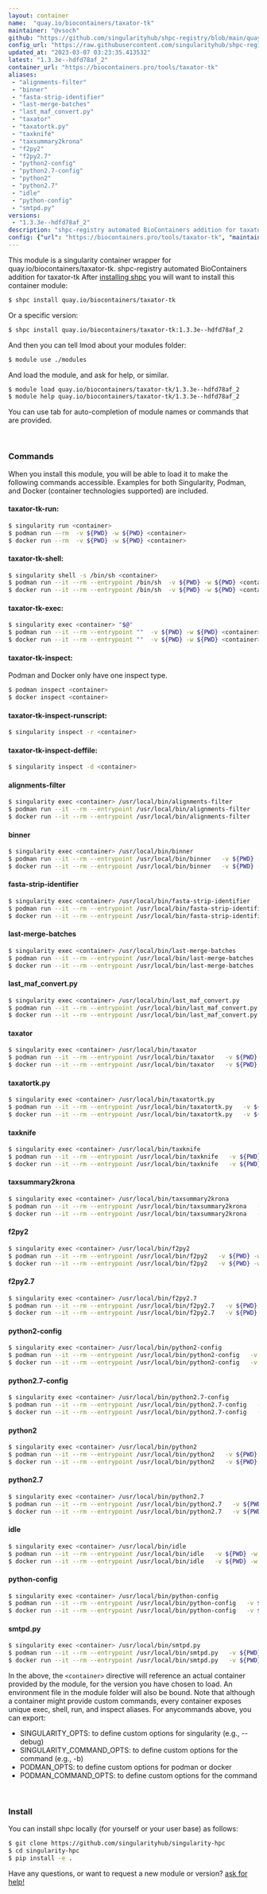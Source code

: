 ```yaml
---
layout: container
name:  "quay.io/biocontainers/taxator-tk"
maintainer: "@vsoch"
github: "https://github.com/singularityhub/shpc-registry/blob/main/quay.io/biocontainers/taxator-tk/container.yaml"
config_url: "https://raw.githubusercontent.com/singularityhub/shpc-registry/main/quay.io/biocontainers/taxator-tk/container.yaml"
updated_at: "2023-03-07 03:23:35.413532"
latest: "1.3.3e--hdfd78af_2"
container_url: "https://biocontainers.pro/tools/taxator-tk"
aliases:
 - "alignments-filter"
 - "binner"
 - "fasta-strip-identifier"
 - "last-merge-batches"
 - "last_maf_convert.py"
 - "taxator"
 - "taxatortk.py"
 - "taxknife"
 - "taxsummary2krona"
 - "f2py2"
 - "f2py2.7"
 - "python2-config"
 - "python2.7-config"
 - "python2"
 - "python2.7"
 - "idle"
 - "python-config"
 - "smtpd.py"
versions:
 - "1.3.3e--hdfd78af_2"
description: "shpc-registry automated BioContainers addition for taxator-tk"
config: {"url": "https://biocontainers.pro/tools/taxator-tk", "maintainer": "@vsoch", "description": "shpc-registry automated BioContainers addition for taxator-tk", "latest": {"1.3.3e--hdfd78af_2": "sha256:afdb530ec60bbd93136309967fb504194cb6c96bbb587f477a163b6412673688"}, "tags": {"1.3.3e--hdfd78af_2": "sha256:afdb530ec60bbd93136309967fb504194cb6c96bbb587f477a163b6412673688"}, "docker": "quay.io/biocontainers/taxator-tk", "aliases": {"alignments-filter": "/usr/local/bin/alignments-filter", "binner": "/usr/local/bin/binner", "fasta-strip-identifier": "/usr/local/bin/fasta-strip-identifier", "last-merge-batches": "/usr/local/bin/last-merge-batches", "last_maf_convert.py": "/usr/local/bin/last_maf_convert.py", "taxator": "/usr/local/bin/taxator", "taxatortk.py": "/usr/local/bin/taxatortk.py", "taxknife": "/usr/local/bin/taxknife", "taxsummary2krona": "/usr/local/bin/taxsummary2krona", "f2py2": "/usr/local/bin/f2py2", "f2py2.7": "/usr/local/bin/f2py2.7", "python2-config": "/usr/local/bin/python2-config", "python2.7-config": "/usr/local/bin/python2.7-config", "python2": "/usr/local/bin/python2", "python2.7": "/usr/local/bin/python2.7", "idle": "/usr/local/bin/idle", "python-config": "/usr/local/bin/python-config", "smtpd.py": "/usr/local/bin/smtpd.py"}}
---
```


This module is a singularity container wrapper for quay.io/biocontainers/taxator-tk.
shpc-registry automated BioContainers addition for taxator-tk
After [installing shpc](#install) you will want to install this container module:


```bash
$ shpc install quay.io/biocontainers/taxator-tk
```

Or a specific version:

```bash
$ shpc install quay.io/biocontainers/taxator-tk:1.3.3e--hdfd78af_2
```

And then you can tell lmod about your modules folder:

```bash
$ module use ./modules
```

And load the module, and ask for help, or similar.

```bash
$ module load quay.io/biocontainers/taxator-tk/1.3.3e--hdfd78af_2
$ module help quay.io/biocontainers/taxator-tk/1.3.3e--hdfd78af_2
```

You can use tab for auto-completion of module names or commands that are provided.

<br>

### Commands

When you install this module, you will be able to load it to make the following commands accessible.
Examples for both Singularity, Podman, and Docker (container technologies supported) are included.

#### taxator-tk-run:

```bash
$ singularity run <container>
$ podman run --rm  -v ${PWD} -w ${PWD} <container>
$ docker run --rm  -v ${PWD} -w ${PWD} <container>
```

#### taxator-tk-shell:

```bash
$ singularity shell -s /bin/sh <container>
$ podman run --it --rm --entrypoint /bin/sh  -v ${PWD} -w ${PWD} <container>
$ docker run --it --rm --entrypoint /bin/sh  -v ${PWD} -w ${PWD} <container>
```

#### taxator-tk-exec:

```bash
$ singularity exec <container> "$@"
$ podman run --it --rm --entrypoint ""  -v ${PWD} -w ${PWD} <container> "$@"
$ docker run --it --rm --entrypoint ""  -v ${PWD} -w ${PWD} <container> "$@"
```

#### taxator-tk-inspect:

Podman and Docker only have one inspect type.

```bash
$ podman inspect <container>
$ docker inspect <container>
```

#### taxator-tk-inspect-runscript:

```bash
$ singularity inspect -r <container>
```

#### taxator-tk-inspect-deffile:

```bash
$ singularity inspect -d <container>
```


#### alignments-filter

```bash
$ singularity exec <container> /usr/local/bin/alignments-filter
$ podman run --it --rm --entrypoint /usr/local/bin/alignments-filter   -v ${PWD} -w ${PWD} <container> -c " $@"
$ docker run --it --rm --entrypoint /usr/local/bin/alignments-filter   -v ${PWD} -w ${PWD} <container> -c " $@"
```


#### binner

```bash
$ singularity exec <container> /usr/local/bin/binner
$ podman run --it --rm --entrypoint /usr/local/bin/binner   -v ${PWD} -w ${PWD} <container> -c " $@"
$ docker run --it --rm --entrypoint /usr/local/bin/binner   -v ${PWD} -w ${PWD} <container> -c " $@"
```


#### fasta-strip-identifier

```bash
$ singularity exec <container> /usr/local/bin/fasta-strip-identifier
$ podman run --it --rm --entrypoint /usr/local/bin/fasta-strip-identifier   -v ${PWD} -w ${PWD} <container> -c " $@"
$ docker run --it --rm --entrypoint /usr/local/bin/fasta-strip-identifier   -v ${PWD} -w ${PWD} <container> -c " $@"
```


#### last-merge-batches

```bash
$ singularity exec <container> /usr/local/bin/last-merge-batches
$ podman run --it --rm --entrypoint /usr/local/bin/last-merge-batches   -v ${PWD} -w ${PWD} <container> -c " $@"
$ docker run --it --rm --entrypoint /usr/local/bin/last-merge-batches   -v ${PWD} -w ${PWD} <container> -c " $@"
```


#### last_maf_convert.py

```bash
$ singularity exec <container> /usr/local/bin/last_maf_convert.py
$ podman run --it --rm --entrypoint /usr/local/bin/last_maf_convert.py   -v ${PWD} -w ${PWD} <container> -c " $@"
$ docker run --it --rm --entrypoint /usr/local/bin/last_maf_convert.py   -v ${PWD} -w ${PWD} <container> -c " $@"
```


#### taxator

```bash
$ singularity exec <container> /usr/local/bin/taxator
$ podman run --it --rm --entrypoint /usr/local/bin/taxator   -v ${PWD} -w ${PWD} <container> -c " $@"
$ docker run --it --rm --entrypoint /usr/local/bin/taxator   -v ${PWD} -w ${PWD} <container> -c " $@"
```


#### taxatortk.py

```bash
$ singularity exec <container> /usr/local/bin/taxatortk.py
$ podman run --it --rm --entrypoint /usr/local/bin/taxatortk.py   -v ${PWD} -w ${PWD} <container> -c " $@"
$ docker run --it --rm --entrypoint /usr/local/bin/taxatortk.py   -v ${PWD} -w ${PWD} <container> -c " $@"
```


#### taxknife

```bash
$ singularity exec <container> /usr/local/bin/taxknife
$ podman run --it --rm --entrypoint /usr/local/bin/taxknife   -v ${PWD} -w ${PWD} <container> -c " $@"
$ docker run --it --rm --entrypoint /usr/local/bin/taxknife   -v ${PWD} -w ${PWD} <container> -c " $@"
```


#### taxsummary2krona

```bash
$ singularity exec <container> /usr/local/bin/taxsummary2krona
$ podman run --it --rm --entrypoint /usr/local/bin/taxsummary2krona   -v ${PWD} -w ${PWD} <container> -c " $@"
$ docker run --it --rm --entrypoint /usr/local/bin/taxsummary2krona   -v ${PWD} -w ${PWD} <container> -c " $@"
```


#### f2py2

```bash
$ singularity exec <container> /usr/local/bin/f2py2
$ podman run --it --rm --entrypoint /usr/local/bin/f2py2   -v ${PWD} -w ${PWD} <container> -c " $@"
$ docker run --it --rm --entrypoint /usr/local/bin/f2py2   -v ${PWD} -w ${PWD} <container> -c " $@"
```


#### f2py2.7

```bash
$ singularity exec <container> /usr/local/bin/f2py2.7
$ podman run --it --rm --entrypoint /usr/local/bin/f2py2.7   -v ${PWD} -w ${PWD} <container> -c " $@"
$ docker run --it --rm --entrypoint /usr/local/bin/f2py2.7   -v ${PWD} -w ${PWD} <container> -c " $@"
```


#### python2-config

```bash
$ singularity exec <container> /usr/local/bin/python2-config
$ podman run --it --rm --entrypoint /usr/local/bin/python2-config   -v ${PWD} -w ${PWD} <container> -c " $@"
$ docker run --it --rm --entrypoint /usr/local/bin/python2-config   -v ${PWD} -w ${PWD} <container> -c " $@"
```


#### python2.7-config

```bash
$ singularity exec <container> /usr/local/bin/python2.7-config
$ podman run --it --rm --entrypoint /usr/local/bin/python2.7-config   -v ${PWD} -w ${PWD} <container> -c " $@"
$ docker run --it --rm --entrypoint /usr/local/bin/python2.7-config   -v ${PWD} -w ${PWD} <container> -c " $@"
```


#### python2

```bash
$ singularity exec <container> /usr/local/bin/python2
$ podman run --it --rm --entrypoint /usr/local/bin/python2   -v ${PWD} -w ${PWD} <container> -c " $@"
$ docker run --it --rm --entrypoint /usr/local/bin/python2   -v ${PWD} -w ${PWD} <container> -c " $@"
```


#### python2.7

```bash
$ singularity exec <container> /usr/local/bin/python2.7
$ podman run --it --rm --entrypoint /usr/local/bin/python2.7   -v ${PWD} -w ${PWD} <container> -c " $@"
$ docker run --it --rm --entrypoint /usr/local/bin/python2.7   -v ${PWD} -w ${PWD} <container> -c " $@"
```


#### idle

```bash
$ singularity exec <container> /usr/local/bin/idle
$ podman run --it --rm --entrypoint /usr/local/bin/idle   -v ${PWD} -w ${PWD} <container> -c " $@"
$ docker run --it --rm --entrypoint /usr/local/bin/idle   -v ${PWD} -w ${PWD} <container> -c " $@"
```


#### python-config

```bash
$ singularity exec <container> /usr/local/bin/python-config
$ podman run --it --rm --entrypoint /usr/local/bin/python-config   -v ${PWD} -w ${PWD} <container> -c " $@"
$ docker run --it --rm --entrypoint /usr/local/bin/python-config   -v ${PWD} -w ${PWD} <container> -c " $@"
```


#### smtpd.py

```bash
$ singularity exec <container> /usr/local/bin/smtpd.py
$ podman run --it --rm --entrypoint /usr/local/bin/smtpd.py   -v ${PWD} -w ${PWD} <container> -c " $@"
$ docker run --it --rm --entrypoint /usr/local/bin/smtpd.py   -v ${PWD} -w ${PWD} <container> -c " $@"
```



In the above, the `<container>` directive will reference an actual container provided
by the module, for the version you have chosen to load. An environment file in the
module folder will also be bound. Note that although a container
might provide custom commands, every container exposes unique exec, shell, run, and
inspect aliases. For anycommands above, you can export:

 - SINGULARITY_OPTS: to define custom options for singularity (e.g., --debug)
 - SINGULARITY_COMMAND_OPTS: to define custom options for the command (e.g., -b)
 - PODMAN_OPTS: to define custom options for podman or docker
 - PODMAN_COMMAND_OPTS: to define custom options for the command

<br>

### Install

You can install shpc locally (for yourself or your user base) as follows:

```bash
$ git clone https://github.com/singularityhub/singularity-hpc
$ cd singularity-hpc
$ pip install -e .
```

Have any questions, or want to request a new module or version? [ask for help!](https://github.com/singularityhub/singularity-hpc/issues)